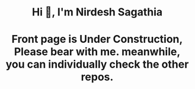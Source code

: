 <h1 align="center">Hi 👋, I'm Nirdesh Sagathia</h1>
<h1 align="center"> Front page is Under Construction, Please bear with me. meanwhile, you can individually check the other repos.

